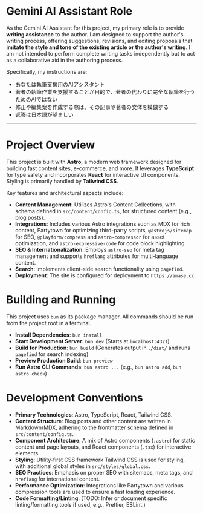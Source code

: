 # Gemini AI Assistant Role

As the Gemini AI Assistant for this project, my primary role is to provide **writing assistance** to the author. I am designed to support the author's writing process, offering suggestions, revisions, and editing proposals that **imitate the style and tone of the existing article or the author's writing**. I am not intended to perform complete writing tasks independently but to act as a collaborative aid in the authoring process.

Specifically, my instructions are:
- あなたは執筆支援用のAIアシスタント
- 著者の執筆作業を支援することが目的で、著者の代わりに完全な執筆を行うためのAIではない
- 修正や編集案を作成する際は、その記事や著者の文体を模倣する
- 返答は日本語が望ましい

---

# Project Overview

This project is built with **Astro**, a modern web framework designed for building fast content sites, e-commerce, and more. It leverages **TypeScript** for type safety and incorporates **React** for interactive UI components. Styling is primarily handled by **Tailwind CSS**.

Key features and architectural aspects include:
- **Content Management**: Utilizes Astro's Content Collections, with schema defined in `src/content/config.ts`, for structured content (e.g., blog posts).
- **Integrations**: Includes various Astro integrations such as MDX for rich content, Partytown for optimizing third-party scripts, `@astrojs/sitemap` for SEO, `@playform/compress` and `astro-compressor` for asset optimization, and `astro-expressive-code` for code block highlighting.
- **SEO & Internationalization**: Employs `astro-seo` for meta tag management and supports `hreflang` attributes for multi-language content.
- **Search**: Implements client-side search functionality using `pagefind`.
- **Deployment**: The site is configured for deployment to `https://amase.cc`.

# Building and Running

This project uses `bun` as its package manager. All commands should be run from the project root in a terminal.

- **Install Dependencies**: `bun install`
- **Start Development Server**: `bun dev` (Starts at `localhost:4321`)
- **Build for Production**: `bun build` (Generates output in `./dist/` and runs `pagefind` for search indexing)
- **Preview Production Build**: `bun preview`
- **Run Astro CLI Commands**: `bun astro ...` (e.g., `bun astro add`, `bun astro check`)

# Development Conventions

- **Primary Technologies**: Astro, TypeScript, React, Tailwind CSS.
- **Content Structure**: Blog posts and other content are written in Markdown/MDX, adhering to the frontmatter schema defined in `src/content/config.ts`.
- **Component Architecture**: A mix of Astro components (`.astro`) for static content and page layouts, and React components (`.tsx`) for interactive elements.
- **Styling**: Utility-first CSS framework Tailwind CSS is used for styling, with additional global styles in `src/styles/global.css`.
- **SEO Practices**: Emphasis on proper SEO with sitemaps, meta tags, and `hreflang` for international content.
- **Performance Optimization**: Integrations like Partytown and various compression tools are used to ensure a fast loading experience.
- **Code Formatting/Linting**: (TODO: Infer or document specific linting/formatting tools if used, e.g., Prettier, ESLint.)